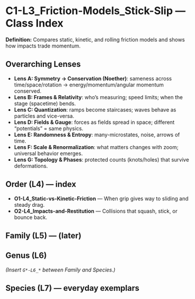 # C1-L3_Friction-Models_Stick-Slip — Class Index
**Definition:** Compares static, kinetic, and rolling friction models and shows how impacts trade momentum.

## Overarching Lenses

- **Lens A: Symmetry -> Conservation (Noether)**: sameness across time/space/rotation → energy/momentum/angular momentum conserved.
- **Lens B: Frames & Relativity**: who’s measuring; speed limits; when the stage (spacetime) bends.
- **Lens C: Quantization**: ramps become staircases; waves behave as particles and vice-versa.
- **Lens D: Fields & Gauge**: forces as fields spread in space; different “potentials” = same physics.
- **Lens E: Randomness & Entropy**: many-microstates, noise, arrows of time.
- **Lens F: Scale & Renormalization**: what matters changes with zoom; universal behavior emerges.
- **Lens G: Topology & Phases**: protected counts (knots/holes) that survive deformations.

## Order (L4) — index
- **O1-L4_Static-vs-Kinetic-Friction** — When grip gives way to sliding and steady drag.
- **O2-L4_Impacts-and-Restitution** — Collisions that squash, stick, or bounce back.

## Family (L5) — (later)

## Genus (L6)
_(Insert `G*-L6_*` between Family and Species.)_

## Species (L7) — everyday exemplars
